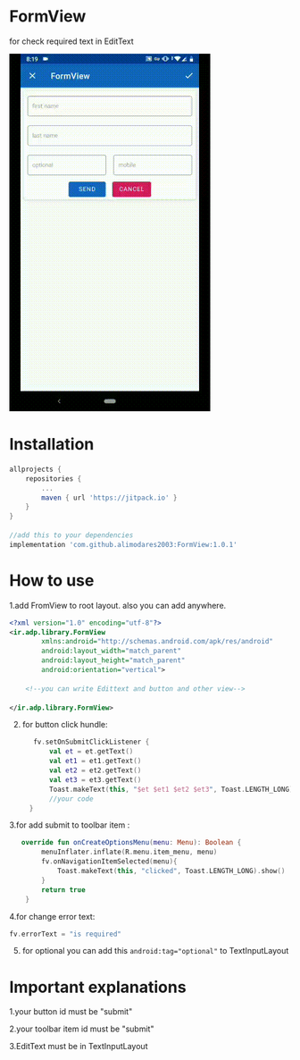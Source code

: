 # FormView
for check required text in EditText

![](mygif.gif)

# Installation
```gradle
allprojects {
    repositories {
        ...
        maven { url 'https://jitpack.io' }
    }
}

//add this to your dependencies
implementation 'com.github.alimodares2003:FormView:1.0.1'
```
# How to use

1.add FromView to root layout. also you can add anywhere. 

```xml
<?xml version="1.0" encoding="utf-8"?>
<ir.adp.library.FormView
        xmlns:android="http://schemas.android.com/apk/res/android"
        android:layout_width="match_parent"
        android:layout_height="match_parent"
        android:orientation="vertical">
    
    <!--you can write Edittext and button and other view-->

</ir.adp.library.FormView>
```
2. for button click hundle:

```kotlin
      fv.setOnSubmitClickListener {
          val et = et.getText()
          val et1 = et1.getText()
          val et2 = et2.getText()
          val et3 = et3.getText()
          Toast.makeText(this, "$et $et1 $et2 $et3", Toast.LENGTH_LONG).show()
          //your code
     }
 ```
3.for add submit to toolbar item :

```kotlin
   override fun onCreateOptionsMenu(menu: Menu): Boolean {
        menuInflater.inflate(R.menu.item_menu, menu)
        fv.onNavigationItemSelected(menu){
            Toast.makeText(this, "clicked", Toast.LENGTH_LONG).show()
        }
        return true
    }
```

4.for change error text:
```kotlin
fv.errorText = "is required"
```
5. for optional you can add this ```android:tag="optional"``` to TextInputLayout

# Important explanations
1.your button id must be "submit"

2.your toolbar item id must be "submit"

3.EditText must be in TextInputLayout
